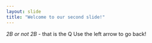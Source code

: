 ```yaml
---
layout: slide
title: "Welcome to our second slide!"
---
```

*2B or not 2B* - that is the Q
Use the left arrow to go back!
